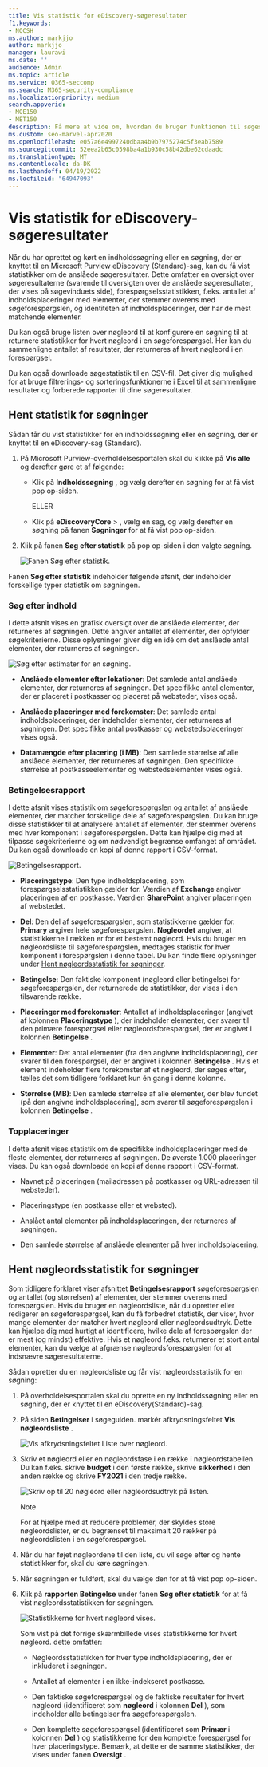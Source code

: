 ```yaml
---
title: Vis statistik for eDiscovery-søgeresultater
f1.keywords:
- NOCSH
ms.author: markjjo
author: markjjo
manager: laurawi
ms.date: ''
audience: Admin
ms.topic: article
ms.service: O365-seccomp
ms.search: M365-security-compliance
ms.localizationpriority: medium
search.appverid:
- MOE150
- MET150
description: Få mere at vide om, hvordan du bruger funktionen til søgestatistik til at få vist statistik for indholdssøgninger og søgninger, der er knyttet til en eDiscovery(Standard) sag i Microsoft Purview-overholdelsesportalen.
ms.custom: seo-marvel-apr2020
ms.openlocfilehash: e057a6e4997240dbaa4b9b7975274c5f3eab7589
ms.sourcegitcommit: 52eea2b65c0598ba4a1b930c58b42dbe62cdaadc
ms.translationtype: MT
ms.contentlocale: da-DK
ms.lasthandoff: 04/19/2022
ms.locfileid: "64947093"
---
```

# <a name="view-statistics-for-ediscovery-search-results"></a>Vis statistik for eDiscovery-søgeresultater

Når du har oprettet og kørt en indholdssøgning eller en søgning, der er knyttet til en Microsoft Purview eDiscovery (Standard)-sag, kan du få vist statistikker om de anslåede søgeresultater. Dette omfatter en oversigt over søgeresultaterne (svarende til oversigten over de anslåede søgeresultater, der vises på søgevinduets side), forespørgselsstatistikken, f.eks. antallet af indholdsplaceringer med elementer, der stemmer overens med søgeforespørgslen, og identiteten af indholdsplaceringer, der har de mest matchende elementer.
  
Du kan også bruge listen over nøgleord til at konfigurere en søgning til at returnere statistikker for hvert nøgleord i en søgeforespørgsel. Her kan du sammenligne antallet af resultater, der returneres af hvert nøgleord i en forespørgsel.
  
Du kan også downloade søgestatistik til en CSV-fil. Det giver dig mulighed for at bruge filtrerings- og sorteringsfunktionerne i Excel til at sammenligne resultater og forberede rapporter til dine søgeresultater.
  
## <a name="get-statistics-for-searches"></a>Hent statistik for søgninger

Sådan får du vist statistikker for en indholdssøgning eller en søgning, der er knyttet til en eDiscovery-sag (Standard).
  
1. På Microsoft Purview-overholdelsesportalen skal du klikke på **Vis alle** og derefter gøre et af følgende:

   - Klik på **Indholdssøgning** , og vælg derefter en søgning for at få vist pop op-siden.

     ELLER

   - Klik på **eDiscoveryCore** > , vælg en sag, og vælg derefter en søgning på fanen **Søgninger** for at få vist pop op-siden.

2. Klik på fanen **Søg efter statistik** på pop op-siden i den valgte søgning.
  
   ![Fanen Søg efter statistik.](../media/SearchStatistics1.png)

Fanen **Søg efter statistik** indeholder følgende afsnit, der indeholder forskellige typer statistik om søgningen.

### <a name="search-content"></a>Søg efter indhold

I dette afsnit vises en grafisk oversigt over de anslåede elementer, der returneres af søgningen. Dette angiver antallet af elementer, der opfylder søgekriterierne. Disse oplysninger giver dig en idé om det anslåede antal elementer, der returneres af søgningen.

![Søg efter estimater for en søgning.](../media/SearchContentReport.png)

- **Anslåede elementer efter lokationer**: Det samlede antal anslåede elementer, der returneres af søgningen. Det specifikke antal elementer, der er placeret i postkasser og placeret på websteder, vises også.

- **Anslåede placeringer med forekomster**: Det samlede antal indholdsplaceringer, der indeholder elementer, der returneres af søgningen. Det specifikke antal postkasser og webstedsplaceringer vises også.

- **Datamængde efter placering (i MB)**: Den samlede størrelse af alle anslåede elementer, der returneres af søgningen. Den specifikke størrelse af postkasseelementer og webstedselementer vises også.

### <a name="condition-report"></a>Betingelsesrapport

I dette afsnit vises statistik om søgeforespørgslen og antallet af anslåede elementer, der matcher forskellige dele af søgeforespørgslen. Du kan bruge disse statistikker til at analysere antallet af elementer, der stemmer overens med hver komponent i søgeforespørgslen. Dette kan hjælpe dig med at tilpasse søgekriterierne og om nødvendigt begrænse omfanget af området. Du kan også downloade en kopi af denne rapport i CSV-format.

![Betingelsesrapport.](../media/SearchContentReportNoKeywordList.png)

- **Placeringstype**: Den type indholdsplacering, som forespørgselsstatistikken gælder for. Værdien af **Exchange** angiver placeringen af en postkasse. Værdien **SharePoint** angiver placeringen af webstedet.

- **Del**: Den del af søgeforespørgslen, som statistikkerne gælder for. **Primary** angiver hele søgeforespørgslen. **Nøgleordet** angiver, at statistikkerne i rækken er for et bestemt nøgleord. Hvis du bruger en nøgleordsliste til søgeforespørgslen, medtages statistik for hver komponent i forespørgslen i denne tabel. Du kan finde flere oplysninger under [Hent nøgleordsstatistik for søgninger](#get-keyword-statistics-for-searches).

- **Betingelse**: Den faktiske komponent (nøgleord eller betingelse) for søgeforespørgslen, der returnerede de statistikker, der vises i den tilsvarende række.

- **Placeringer med forekomster**: Antallet af indholdsplaceringer (angivet af kolonnen **Placeringstype** ), der indeholder elementer, der svarer til den primære forespørgsel eller nøgleordsforespørgsel, der er angivet i kolonnen **Betingelse** .

- **Elementer**: Det antal elementer (fra den angivne indholdsplacering), der svarer til den forespørgsel, der er angivet i kolonnen **Betingelse** . Hvis et element indeholder flere forekomster af et nøgleord, der søges efter, tælles det som tidligere forklaret kun én gang i denne kolonne.

- **Størrelse (MB)**: Den samlede størrelse af alle elementer, der blev fundet (på den angivne indholdsplacering), som svarer til søgeforespørgslen i kolonnen **Betingelse** .

### <a name="top-locations"></a>Topplaceringer

I dette afsnit vises statistik om de specifikke indholdsplaceringer med de fleste elementer, der returneres af søgningen. De øverste 1.000 placeringer vises. Du kan også downloade en kopi af denne rapport i CSV-format.

- Navnet på placeringen (mailadressen på postkasser og URL-adressen til websteder).

- Placeringstype (en postkasse eller et websted).

- Anslået antal elementer på indholdsplaceringen, der returneres af søgningen.

- Den samlede størrelse af anslåede elementer på hver indholdsplacering.

## <a name="get-keyword-statistics-for-searches"></a>Hent nøgleordsstatistik for søgninger

Som tidligere forklaret viser afsnittet **Betingelsesrapport** søgeforespørgslen og antallet (og størrelsen) af elementer, der stemmer overens med forespørgslen. Hvis du bruger en nøgleordsliste, når du opretter eller redigerer en søgeforespørgsel, kan du få forbedret statistik, der viser, hvor mange elementer der matcher hvert nøgleord eller nøgleordsudtryk. Dette kan hjælpe dig med hurtigt at identificere, hvilke dele af forespørgslen der er mest (og mindst) effektive. Hvis et nøgleord f.eks. returnerer et stort antal elementer, kan du vælge at afgrænse nøgleordsforespørgslen for at indsnævre søgeresultaterne.

Sådan opretter du en nøgleordsliste og får vist nøgleordsstatistik for en søgning:
  
1. På overholdelsesportalen skal du oprette en ny indholdssøgning eller en søgning, der er knyttet til en eDiscovery(Standard)-sag.

2. På siden **Betingelser** i søgeguiden. markér afkrydsningsfeltet **Vis nøgleordsliste** .

   ![Vis afkrydsningsfeltet Liste over nøgleord.](../media/SearchKeywordsList1.png)

3. Skriv et nøgleord eller en nøgleordsfase i en række i nøgleordstabellen. Du kan f.eks. skrive **budget** i den første række, skrive **sikkerhed** i den anden række og skrive **FY2021** i den tredje række.

   ![Skriv op til 20 nøgleord eller nøgleordsudtryk på listen.](../media/SearchKeywordsList2.png)

   > [!NOTE]
   > For at hjælpe med at reducere problemer, der skyldes store nøgleordslister, er du begrænset til maksimalt 20 rækker på nøgleordslisten i en søgeforespørgsel.

4. Når du har føjet nøgleordene til den liste, du vil søge efter og hente statistikker for, skal du køre søgningen.

5. Når søgningen er fuldført, skal du vælge den for at få vist pop op-siden.

6. Klik på **rapporten Betingelse** under fanen **Søg efter statistik** for at få vist nøgleordsstatistikken for søgningen.

    ![Statistikkerne for hvert nøgleord vises.](../media/SearchKeywordsList3.png)
  
    Som vist på det forrige skærmbillede vises statistikkerne for hvert nøgleord. dette omfatter:

    - Nøgleordsstatistikken for hver type indholdsplacering, der er inkluderet i søgningen.

    - Antallet af elementer i en ikke-indekseret postkasse.

    - Den faktiske søgeforespørgsel og de faktiske resultater for hvert nøgleord (identificeret som **nøgleord** i kolonnen **Del** ), som indeholder alle betingelser fra søgeforespørgslen.

    - Den komplette søgeforespørgsel (identificeret som **Primær** i kolonnen **Del** ) og statistikkerne for den komplette forespørgsel for hver placeringstype. Bemærk, at dette er de samme statistikker, der vises under fanen **Oversigt** .
